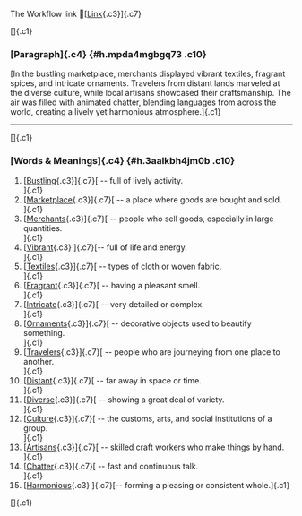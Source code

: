 The Workflow link
👏[[Link](https://www.google.com/url?q=http://www.google.com&sa=D&source=editors&ust=1758411576022334&usg=AOvVaw1GBFIR2dRPl-Oag-vdhSf8){.c3}]{.c7}

[]{.c1}

### [Paragraph]{.c4} {#h.mpda4mgbgq73 .c10}

[In the bustling marketplace, merchants displayed vibrant textiles,
fragrant spices, and intricate ornaments. Travelers from distant lands
marveled at the diverse culture, while local artisans showcased their
craftsmanship. The air was filled with animated chatter, blending
languages from across the world, creating a lively yet harmonious
atmosphere.]{.c1}

------------------------------------------------------------------------

[]{.c1}

### [Words & Meanings]{.c4} {#h.3aalkbh4jm0b .c10}

1.  [[Bustling](https://www.google.com/url?q=http://www.google.com&sa=D&source=editors&ust=1758411576023436&usg=AOvVaw0T6vMKzh4gGpQsp2rhBzCX){.c3}]{.c7}[ --
    full of lively activity.\
    ]{.c1}
2.  [[Marketplace](https://www.google.com/url?q=http://www.google.com&sa=D&source=editors&ust=1758411576023689&usg=AOvVaw0_rez1eJvMtqh-QlD72hKP){.c3}]{.c7}[ --
    a place where goods are bought and sold.\
    ]{.c1}
3.  [[Merchants](https://www.google.com/url?q=http://www.google.com&sa=D&source=editors&ust=1758411576023940&usg=AOvVaw07skoHxxplY4vZG34Pr_u0){.c3}]{.c7}[ --
    people who sell goods, especially in large quantities.\
    ]{.c1}
4.  [[Vibrant](https://www.google.com/url?q=http://www.google.com&sa=D&source=editors&ust=1758411576024158&usg=AOvVaw0jbNNyYa3pBkmtExb4gEDW){.c3}
    ]{.c7}[-- full of life and energy.\
    ]{.c1}
5.  [[Textiles](https://www.google.com/url?q=http://www.google.com&sa=D&source=editors&ust=1758411576024323&usg=AOvVaw10qqsK-xkXcQiuHXWETD5A){.c3}]{.c7}[ --
    types of cloth or woven fabric.\
    ]{.c1}
6.  [[Fragrant](https://www.google.com/url?q=http://www.google.com&sa=D&source=editors&ust=1758411576024499&usg=AOvVaw0gd3oMnjNdoQJYp_SmAIZ9){.c3}]{.c7}[ --
    having a pleasant smell.\
    ]{.c1}
7.  [[Intricate](https://www.google.com/url?q=http://www.google.com&sa=D&source=editors&ust=1758411576024660&usg=AOvVaw2Q4HCO6ueGsOKXyd3shqds){.c3}]{.c7}[ --
    very detailed or complex.\
    ]{.c1}
8.  [[Ornaments](https://www.google.com/url?q=http://www.google.com&sa=D&source=editors&ust=1758411576024826&usg=AOvVaw1DB7YOidUFzxgmtRUbklpu){.c3}]{.c7}[ --
    decorative objects used to beautify something.\
    ]{.c1}
9.  [[Travelers](https://www.google.com/url?q=http://www.google.com&sa=D&source=editors&ust=1758411576025078&usg=AOvVaw3eP9jAZ3MLPIcqEikeDQGG){.c3}]{.c7}[ --
    people who are journeying from one place to another.\
    ]{.c1}
10. [[Distant](https://www.google.com/url?q=http://www.google.com&sa=D&source=editors&ust=1758411576025276&usg=AOvVaw3cFVKFrJ2RC6EF6UQNYeGs){.c3}]{.c7}[ --
    far away in space or time.\
    ]{.c1}
11. [[Diverse](https://www.google.com/url?q=http://www.google.com&sa=D&source=editors&ust=1758411576025450&usg=AOvVaw3qb2AQPCQHHlq6yhNAcTBI){.c3}]{.c7}[ --
    showing a great deal of variety.\
    ]{.c1}
12. [[Culture](https://www.google.com/url?q=http://www.google.com&sa=D&source=editors&ust=1758411576025620&usg=AOvVaw0KP2niFbPXj2W5TP8lNo7o){.c3}]{.c7}[ --
    the customs, arts, and social institutions of a group.\
    ]{.c1}
13. [[Artisans](https://www.google.com/url?q=http://www.google.com&sa=D&source=editors&ust=1758411576025822&usg=AOvVaw0wvvmIRDWf9NQy7qok4Ha6){.c3}]{.c7}[ --
    skilled craft workers who make things by hand.\
    ]{.c1}
14. [[Chatter](https://www.google.com/url?q=http://www.google.com&sa=D&source=editors&ust=1758411576026031&usg=AOvVaw1CDJB_DaxcvKvYH1wBXOPf){.c3}]{.c7}[ --
    fast and continuous talk.\
    ]{.c1}
15. [[Harmonious](https://www.google.com/url?q=http://www.google.com&sa=D&source=editors&ust=1758411576026209&usg=AOvVaw1erFyajckK5YsA6eWYJ9rY){.c3}
    ]{.c7}[-- forming a pleasing or consistent whole.]{.c1}

[]{.c1}

